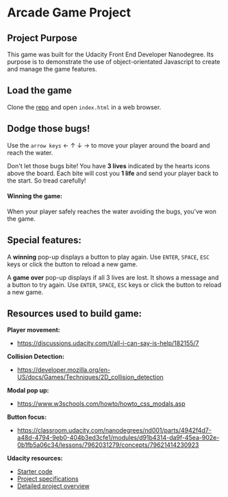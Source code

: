 # Arcade Game Project


## Project Purpose

This game was built for the Udacity Front End Developer Nanodegree. Its purpose is to demonstrate the use of object-orientated Javascript to create and manage the game features.


## Load the game

Clone the [repo](https://github.com/josephine-mattina/arcade-game) and open `index.html` in a web browser.


## Dodge those bugs!

Use the `arrow keys` &larr; &uarr; &darr; &rarr; to move your player around the board and reach the water.

Don't let those bugs bite! You have **3 lives** indicated by the hearts icons above the board. Each bite will cost you **1 life** and send your player back to the start. So tread carefully!

#### Winning the game:
When your player safely reaches the water avoiding the bugs, you've won the game.


## Special features:

A **winning** pop-up displays a button to play again. Use `ENTER`, `SPACE`, `ESC` keys or click the button to reload a new game.

A **game over** pop-up displays if all 3 lives are lost. It shows a message and a button to try again. Use `ENTER`, `SPACE`, `ESC` keys or click the button to reload a new game.


## Resources used to build game:

**Player movement:**
- https://discussions.udacity.com/t/all-i-can-say-is-help/182155/7

**Collision Detection:**
- https://developer.mozilla.org/en-US/docs/Games/Techniques/2D_collision_detection

**Modal pop up:**
- https://www.w3schools.com/howto/howto_css_modals.asp

**Button focus:**
- https://classroom.udacity.com/nanodegrees/nd001/parts/4942f4d7-a48d-4794-9eb0-404b3ed3cfe1/modules/d91b4314-da9f-45ea-902e-0b1fb5a06c34/lessons/7962031279/concepts/79621414230923

**Udacity resources:**
- [Starter code](https://github.com/udacity/frontend-nanodegree-arcade-game)
- [Project specifications](https://review.udacity.com/#!/rubrics/15/view)
- [Detailed project overview](https://discussions.udacity.com/t/a-study-in-javascript-frogger-arcade-game-clone/38871)